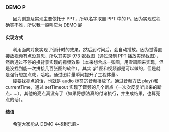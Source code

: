 ### DEMO P

&nbsp;&nbsp;&nbsp;&nbsp;&nbsp;&nbsp;因为创意及实现主要依托于 PPT，所以名字取自 PPT 中的 P。因为实现过程确实不难，所以我一般叫它为 DEMO 屁

#### 实现方式

&nbsp;&nbsp;&nbsp;&nbsp;&nbsp;&nbsp;利用面向对象实现了倒计时的效果。然后到时间后，会自动播放。因为觉得直接放视频有点没意思，所以其实是 973 张截图（通过录制 PPT 播放实现截图），然后通过不停的换背景实现的视频效果（本来想合成一张图，用雪碧图来实现，但是没找到能一次拼接几百张图的软件）。其实 gif 图和视频都是可以做的，但是就是强行想加点戏，哈哈。通过图片量瞬间提升了工程体量~<br>
&nbsp;&nbsp;&nbsp;&nbsp;&nbsp;&nbsp;硬要找亮点的话，也就是 audio 标签的音频播放了。通过音频方法 play()和 currentTime，通过 setTimeout 实现了音频的几个断点（一次次反复听出来的断点……）。其他的亮点真没有了（如果将想法真的付诸执行，并生成结果，也算亮点的话）。

#### 结语

&nbsp;&nbsp;&nbsp;&nbsp;&nbsp;&nbsp;希望大家能从 DEMO 中找到乐趣~
